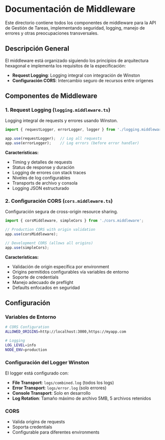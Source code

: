 # Documentación de Middleware

Este directorio contiene todos los componentes de middleware para la API de Gestión de Tareas, implementando seguridad, logging, manejo de errores y otras preocupaciones transversales.

## Descripción General

El middleware está organizado siguiendo los principios de arquitectura hexagonal e implementa los requisitos de la especificación:

- **Request Logging**: Logging integral con integración de Winston
- **Configuración CORS**: Intercambio seguro de recursos entre orígenes

## Componentes de Middleware

### 1. Request Logging (`logging.middleware.ts`)

Logging integral de requests y errores usando Winston.

```typescript
import { requestLogger, errorLogger, logger } from './logging.middleware';

app.use(requestLogger);  // Log all requests
app.use(errorLogger);    // Log errors (before error handler)
```

**Características:**
- Timing y detalles de requests
- Status de response y duración
- Logging de errores con stack traces
- Niveles de log configurables
- Transports de archivo y consola
- Logging JSON estructurado

### 2. Configuración CORS (`cors.middleware.ts`)

Configuración segura de cross-origin resource sharing.

```typescript
import { corsMiddleware, simpleCors } from './cors.middleware';

// Production CORS with origin validation
app.use(corsMiddleware);

// Development CORS (allows all origins)
app.use(simpleCors);
```

**Características:**
- Validación de origin específica por environment
- Origins permitidos configurables vía variables de entorno
- Soporte de credentials
- Manejo adecuado de preflight
- Defaults enfocados en seguridad

## Configuración

### Variables de Entorno

```bash
# CORS Configuration
ALLOWED_ORIGINS=http://localhost:3000,https://myapp.com

# Logging
LOG_LEVEL=info
NODE_ENV=production
```

### Configuración del Logger Winston

El logger está configurado con:
- **File Transport**: `logs/combined.log` (todos los logs)
- **Error Transport**: `logs/error.log` (solo errores)
- **Console Transport**: Solo en desarrollo
- **Log Rotation**: Tamaño máximo de archivo 5MB, 5 archivos retenidos

### CORS
- Valida origins de requests
- Soporta credentials
- Configurable para diferentes environments
